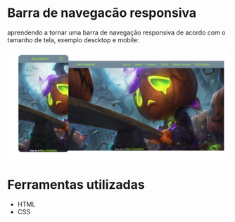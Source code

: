 # Barra de navegacão responsiva
aprendendo a tornar uma barra de navegação responsiva de acordo com o tamanho de tela, exemplo descktop e mobile:

![Alt text](img/telas.png)

# Ferramentas utilizadas 
* HTML
* CSS